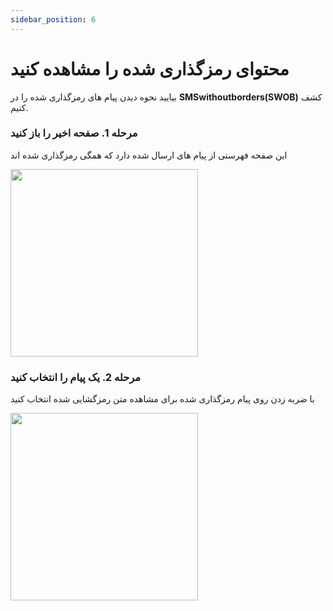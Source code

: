 ```yaml
---
sidebar_position: 6
---
```


# محتوای رمزگذاری شده را مشاهده کنید

بیایید نحوه دیدن پیام های رمزگذاری شده را در **SMSwithoutborders(SWOB)** کشف کنیم.

### مرحله 1. صفحه اخیر را باز کنید

این صفحه فهرستی از پیام های ارسال شده دارد که همگی رمزگذاری شده اند

<img src="/img/encrypted.png" width="300" />

### مرحله 2. یک پیام را انتخاب کنید

با ضربه زدن روی پیام رمزگذاری شده برای مشاهده متن رمزگشایی شده انتخاب کنید

<img src="/img/decrypted .png" width="300" />
